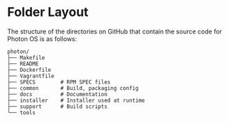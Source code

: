 # Folder Layout

The structure of the directories on GitHub that contain the source code for Photon OS is as follows:

```
photon/
├── Makefile
├── README
├── Dockerfile
├── Vagrantfile
├── SPECS        # RPM SPEC files
├── common       # Build, packaging config
├── docs         # Documentation
├── installer    # Installer used at runtime
├── support      # Build scripts
└── tools
```
